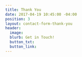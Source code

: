 ```yaml
---
title: Thank You
date: 2017-04-19 10:45:00 -04:00
position: 3
layout: contact-form-thank-you
header:
  image: 
  blurb: Get in Touch!
  button_txt: 
  button_link: 
---
```


